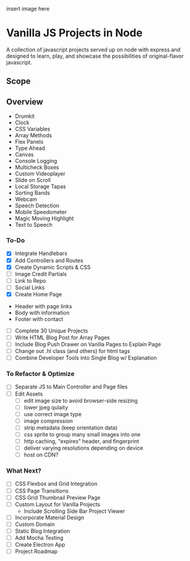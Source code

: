 insert image here

# Vanilla JS Projects in Node

A collection of javascript projects served up on node with express and designed to learn, play, and showcase the possibilities of original-flavor javascript.

## Scope

## Overview
* Drumkit
* Clock
* CSS Variables
* Array Methods
* Flex Panels
* Type Ahead
* Canvas
* Console Logging
* Multicheck Boxes
* Custom Videoplayer
* Slide on Scroll
* Local Storage Tapas
* Sorting Bands
* Webcam
* Speech Detection
* Mobile Speedometer
* Magic Moving Highlight
* Text to Speech

### To-Do
- [x] Integrate Handlebars
- [x] Add Controllers and Routes
- [x] Create Dynamic Scripts & CSS
- [ ] Image Credit Partials
- [ ] Link to Repo
- [ ] Social Links
- [x] Create Home Page
 - Header with page links
 - Body with information
 - Footer with contact
- [ ] Complete 30 Unique Projects
- [ ] Write HTML Blog Post for Array Pages
- [ ] Include Blog Push Drawer on Vanilla Pages to Explain Page
- [ ] Change out .hl class (and others) for html tags
- [ ] Combine Developer Tools into Single Blog w/ Explanation

### To Refactor & Optimize
- [ ] Separate JS to Main Controller and Page files
- [ ] Edit Assets
  - [ ] edit image size to avoid browser-side resizing
  - [ ] lower jpeg qulaity
  - [ ] use correct image type
  - [ ] image compression
  - [ ] strip metadata (keep orientation data)
  - [ ] css sprite to group many small images into one
  - [ ] http caching, "expires" header, and fingerprint
  - [ ] deliver varying resolutions depending on device
  - [ ] host on CDN?

### What Next?
- [ ] CSS Flexbox and Grid Integration
- [ ] CSS Page Transitions
- [ ] CSS Grid Thumbnail Preview Page
- [ ] Custom Layout for Vanilla Projects
  - Include Scrolling Side Bar Project Viewer
- [ ] Incorporate Material Design
- [ ] Custom Domain
- [ ] Static Blog Integration
- [ ] Add Mocha Testing
- [ ] Create Electron App
- [ ] Project Roadmap
